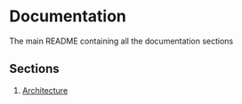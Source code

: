 # Documentation #

The main README containing all the documentation sections

## Sections

1. [Architecture](./architecture/)
